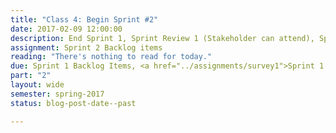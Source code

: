 ```yaml
---
title: "Class 4: Begin Sprint #2"
date: 2017-02-09 12:00:00
description: End Sprint 1, Sprint Review 1 (Stakeholder can attend), Sprint Retrospective 1, Begin Sprint 2, Sprint Planning 2 (up to project teams).  Atomic Design Part 3 (Grad Student).
assignment: Sprint 2 Backlog items
reading: "There's nothing to read for today."
due: Sprint 1 Backlog Items, <a href="../assignments/survey1">Sprint 1 Retrospective Survey</a>
part: "2"
layout: wide
semester: spring-2017
status: blog-post-date--past

---
```

